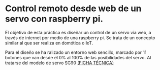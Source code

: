 # Control remoto desde web de un servo con raspberry pi.

El objetivo de esta práctica es diseñar un control de un servo vía web, a través de internet por medio de una raspberry pi. Se trata de un concepto similar al que ser realiza en domótica o IoT. 

Para el diseño se ha ralizado un entorno web sencillo, marcado por 11 botones que van desde el 0% al 100% de las posibilidades del servo. 
Al tratarse del modelo de servo SG90 [(FICHA TÉCNICA)](../sg90_datasheet.pdf)
